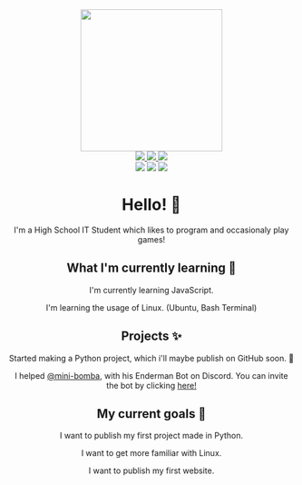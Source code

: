 <div id="header" align="center">
  <div id="container">
    <img src="https://avatars.githubusercontent.com/u/39914183?v=4" width="250"/>
    <div id="socials">
      <a href="https://www.youtube.com/aasd24" target="_blank">
        <img src="https://img.shields.io/badge/YouTube-FF0000?logo=youtube&logoColor=white&style=for-the-badge"/>
      </a>
      <a href="https://www.twitter.com/aasdlive" target="_blank">
        <img src="https://img.shields.io/badge/Twitter-blue?logo=twitter&logoColor=white&style=for-the-badge"/>
      </a>
      <img src="https://img.shields.io/badge/aasd%235006-5865F2?logo=discord&logoColor=white&style=for-the-badge"/>
    </div>
    <div id="language-badges">
      <img src="https://img.shields.io/badge/Polish-Native-blue?style=for-the-badge"/>
      <img src="https://img.shields.io/badge/English-Advanced-blue?style=for-the-badge"/>
      <img src="https://img.shields.io/badge/German-Beginner-blue?style=for-the-badge"/>
    </div>
  </div>
</div>

<div id="hero" align="center">
  <h1>Hello! 👋</h1>
  <p>I'm a High School IT Student which likes to program and occasionaly play games!<p>
  <h2>What I'm currently learning 🌱 </h2>

  <p>I'm currently learning JavaScript.</p>
  <p>I'm learning the usage of Linux. (Ubuntu, Bash Terminal)</p>

  <h2>Projects ✨</h2>
  
  <p>Started making a Python project, which i'll maybe publish on GitHub soon. 👀</p>
  <p>
    I helped <a href="https://github.com/mini-bomba">@mini-bomba<a/>, with his Enderman Bot on Discord. You can invite the bot by clicking
    <a href="https://discord.com/oauth2/authorize?client_id=676496144800415746&permissions=8&response_type=code&scope=bot">
      here!
    </a>
  </p>
  
  <h2>My current goals 🏁</h2>

  <p>I want to publish my first project made in Python.</p>
  <p>I want to get more familiar with Linux.</p>
  <p>I want to publish my first website.</p>
</div>
<!--
No, i am not deleting this
**aasd24/aasd24** is a ✨ _special_ ✨ repository because its `README.md` (this file) appears on your GitHub profile.

Here are some ideas to get you started:

- 🔭 I’m currently working on ...
- 🌱 I’m currently learning ...
- 👯 I’m looking to collaborate on ...
- 🤔 I’m looking for help with ...
- 💬 Ask me about ...
- 📫 How to reach me: ...
- 😄 Pronouns: ...
- ⚡ Fun fact: ...
-->
